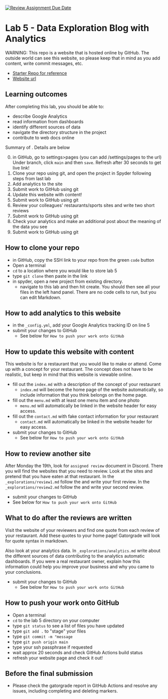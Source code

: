 [![Review Assignment Due Date](https://classroom.github.com/assets/deadline-readme-button-24ddc0f5d75046c5622901739e7c5dd533143b0c8e959d652212380cedb1ea36.svg)](https://classroom.github.com/a/RbaYQTOJ)
# Lab 5 - Data Exploration Blog with Analytics

WARNING: This repo is a website that is hosted online by GitHub. The outside
world can see this website, so please keep that in mind as you add
content, write commit messages, etc.

- [Starter Repo for reference](https://github.com/allegheny-college-cmpsc-105-spring-2024/lab05-resto-starter)
- [Website url](https://allegheny-college-cmpsc-105-spring-2024.github.io/lab05-resto-starter/)

## Learning outcomes

After completing this lab, you should be able to:

- describe Google Analytics
- read information from dashboards
- identify different sources of data
- navigate the directory structure in the project
- contribute to web docs online


Summary of . Details are below

0. in GitHub, go to settings>pages (you can add /settings/pages to the url)
   Under branch, click  `main` and then `save`. Refresh after 30 seconds to get live link!
1. Clone your repo using git, and open the project in Spyder
   following steps from last lab
2. Add analytics to the site
3. Submit work to GitHub using git
4. Update this website with content!
5. Submit work to GitHub using git
6. Review your colleagues' restaurants/sports sites and write two short reviews
7. Submit work to GitHub using git
8. Check your analytics and make an additional post about the meaning of the data you see
9. Submit work to GitHub using git

## How to clone your repo

- in GitHub, copy the SSH link to your repo from the green `code` button
- Open a terminal
- `cd` to a location where you would like to store lab 5
-  type `git clone` then paste in the link
- in spyder, open a new project from existing directory.
  - navigate to this lab and then hit create. You should then see all your files
    in the left hand panel. There are no code cells to run, but you can edit
    Markdown.

## How to add analytics to this website

- in the `_config.yml`, add your Google Analytics tracking ID on line 5
- submit your changes to GitHub
  - See below for `How to push your work onto GitHub`

## How to update this website with content

This website is for a restaurant that you would like to make or attend.
Come up with a concept for your restaurant. The concept does not have to be
realistic, but keep in mind that this website is viewable online.

- fill out the `index.md` with a description of the concept of your restaurant
  - `index.md` will become the home page of the website automatically, so include
    information that you think belongs on the home page.
- fill out the `menu.md` with at least one menu item and one photo
  - `menu.md` will automatically be linked in the website header for easy access.
- fill out the `contact.md` with fake contact information for your restaurant
  - `contact.md` will automatically be linked in the website header for easy access.
- submit your changes to GitHub
  - See below for `How to push your work onto GitHub`

## How to review another site

After Monday the 19th, look for `assigned review` document in Discord.
There you will find the websites that you need to review. Look at the sites and pretend
that you have eaten at that restaurant. In the `_explorations/review1.md` follow the
 and write your first review. In the `_explorations/review2.md` follow the
and write your second review.

-  submit your changes to GitHub
  - See below for `How to push your work onto GitHub`

## What to do after the reviews are written

Visit the website of your reviewers and find one quote from each review of
your restaurant. Add these quotes to your home page! Gatorgrade will look
for quote syntax in markdown.

Also look at your analytics data. In `_explorations/analytics.md` write about the
different sources of data contributing to the analytics automatic dashboards.
If you were a real restaurant owner, explain how this information could help
you improve your business and why you came to your conclusions.

- submit your changes to GitHub
  - See below for `How to push your work onto GitHub`

## How to push your work onto GitHub

- Open a terminal
- `cd` to the lab 5 directory on your computer
- type `git status` to see a list of files you have updated
- type `git add .` to "stage" your files
- type `git commit -m "message`
- type `git push origin main`
- type your ssh passphrase if requested
- wait approx 20 seconds and check GitHub Actions build status
- refresh your website page and check it out!

## Before the final submission

- Please check the gatorgrade report in GitHub Actions and resolve
  any issues, including completing and deleting markers.
